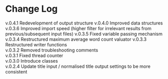 # Change Log

v.0.4.1 Redevelopment of output structure
v.0.4.0 Improved data structures
v.0.3.6 Improved import speed (higher filter for irrelevant results from previous/subsequent input files)
v.0.3.5 Fixed variable passing mechanism
v.0.3.4 Restructured maximum average word count valuator
v.0.3.3 Restructured writer functions  
v.0.3.2 Removed troubleshooting comments  
v.0.3.1 Fixed thread counter  
v.0.3.0 Introduce classes  
v.0.2.4 Update title input / normalised title output settings to be more consistent  
